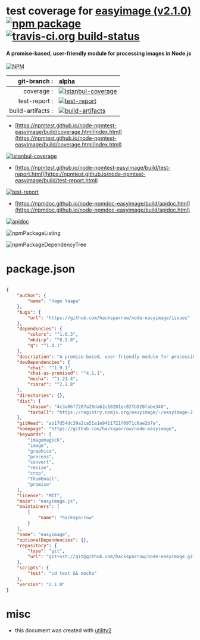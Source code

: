# test coverage for  [easyimage (v2.1.0)](https://github.com/hacksparrow/node-easyimage)  [![npm package](https://img.shields.io/npm/v/npmtest-easyimage.svg?style=flat-square)](https://www.npmjs.org/package/npmtest-easyimage) [![travis-ci.org build-status](https://api.travis-ci.org/npmtest/node-npmtest-easyimage.svg)](https://travis-ci.org/npmtest/node-npmtest-easyimage)
#### A promise-based, user-friendly module for processing images in Node.js

[![NPM](https://nodei.co/npm/easyimage.png?downloads=true&downloadRank=true&stars=true)](https://www.npmjs.com/package/easyimage)

| git-branch : | [alpha](https://github.com/npmtest/node-npmtest-easyimage/tree/alpha)|
|--:|:--|
| coverage : | [![istanbul-coverage](https://npmtest.github.io/node-npmtest-easyimage/build/coverage.badge.svg)](https://npmtest.github.io/node-npmtest-easyimage/build/coverage.html/index.html)|
| test-report : | [![test-report](https://npmtest.github.io/node-npmtest-easyimage/build/test-report.badge.svg)](https://npmtest.github.io/node-npmtest-easyimage/build/test-report.html)|
| build-artifacts : | [![build-artifacts](https://npmtest.github.io/node-npmtest-easyimage/glyphicons_144_folder_open.png)](https://github.com/npmtest/node-npmtest-easyimage/tree/gh-pages/build)|

- [https://npmtest.github.io/node-npmtest-easyimage/build/coverage.html/index.html](https://npmtest.github.io/node-npmtest-easyimage/build/coverage.html/index.html)

[![istanbul-coverage](https://npmtest.github.io/node-npmtest-easyimage/build/screenCapture.buildCi.browser.%252Ftmp%252Fbuild%252Fcoverage.lib.html.png)](https://npmtest.github.io/node-npmtest-easyimage/build/coverage.html/index.html)

- [https://npmtest.github.io/node-npmtest-easyimage/build/test-report.html](https://npmtest.github.io/node-npmtest-easyimage/build/test-report.html)

[![test-report](https://npmtest.github.io/node-npmtest-easyimage/build/screenCapture.buildCi.browser.%252Ftmp%252Fbuild%252Ftest-report.html.png)](https://npmtest.github.io/node-npmtest-easyimage/build/test-report.html)

- [https://npmdoc.github.io/node-npmdoc-easyimage/build/apidoc.html](https://npmdoc.github.io/node-npmdoc-easyimage/build/apidoc.html)

[![apidoc](https://npmdoc.github.io/node-npmdoc-easyimage/build/screenCapture.buildCi.browser.%252Ftmp%252Fbuild%252Fapidoc.html.png)](https://npmdoc.github.io/node-npmdoc-easyimage/build/apidoc.html)

![npmPackageListing](https://npmtest.github.io/node-npmtest-easyimage/build/screenCapture.npmPackageListing.svg)

![npmPackageDependencyTree](https://npmtest.github.io/node-npmtest-easyimage/build/screenCapture.npmPackageDependencyTree.svg)



# package.json

```json

{
    "author": {
        "name": "Hage Yaapa"
    },
    "bugs": {
        "url": "https://github.com/hacksparrow/node-easyimage/issues"
    },
    "dependencies": {
        "colors": "^1.0.3",
        "mkdirp": "^0.5.0",
        "q": "^1.0.1"
    },
    "description": "A promise-based, user-friendly module for processing images in Node.js",
    "devDependencies": {
        "chai": "^1.9.1",
        "chai-as-promised": "^4.1.1",
        "mocha": "^1.21.4",
        "rimraf": "^2.2.8"
    },
    "directories": {},
    "dist": {
        "shasum": "4c3a06f7287a20da62c18201ec82fb928fabe348",
        "tarball": "https://registry.npmjs.org/easyimage/-/easyimage-2.1.0.tgz"
    },
    "gitHead": "ab17d54dc39a2ca51a1e9411721f0971c8ae2b7a",
    "homepage": "https://github.com/hacksparrow/node-easyimage",
    "keywords": [
        "imagemagick",
        "image",
        "graphics",
        "process",
        "convert",
        "resize",
        "crop",
        "thumbnail",
        "promise"
    ],
    "license": "MIT",
    "main": "easyimage.js",
    "maintainers": [
        {
            "name": "hacksparrow"
        }
    ],
    "name": "easyimage",
    "optionalDependencies": {},
    "repository": {
        "type": "git",
        "url": "git+ssh://git@github.com/hacksparrow/node-easyimage.git"
    },
    "scripts": {
        "test": "cd test && mocha"
    },
    "version": "2.1.0"
}
```



# misc
- this document was created with [utility2](https://github.com/kaizhu256/node-utility2)
